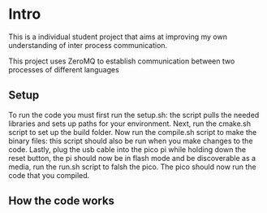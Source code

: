 # Intro
This is a individual student project that aims at improving my own understanding of inter process communication.

This project uses ZeroMQ to establish communication between two processes of different languages

## Setup
To run the code you must first run the setup.sh: the script pulls the needed libraries and sets up paths for your environment. Next, run the cmake.sh script to set up the build folder. Now run the compile.sh script to make the binary files: this script should also be run when you make changes to the code. Lastly, plug the usb cable into the pico pi while holding down the reset button, the pi should now be in flash mode and be discoverable as a media, run the run.sh script to falsh the pico. The pico should now run the code that you compiled.

## How the code works
